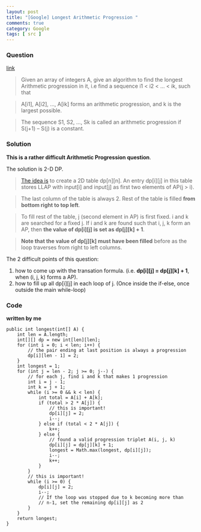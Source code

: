 ```yaml
---
layout: post
title: "[Google] Longest Arithmetic Progression "
comments: true
category: Google
tags: [ src ]
---
```


### Question 

[link](http://www.careercup.com/question?id=8211177)

> Given an array of integers A, give an algorithm to find the longest Arithmetic progression in it, i.e find a sequence i1 < i2 < … < ik, such that 

> A[i1], A[i2], …, A[ik] forms an arithmetic progression, and k is the largest possible. 

> The sequence S1, S2, …, Sk is called an arithmetic progression if S(j+1) – S(j) is a constant. 

### Solution

__This is a rather difficult Arithmetic Progression question__. 

The solution is 2-D DP. 

> [The idea is](http://www.geeksforgeeks.org/length-of-the-longest-arithmatic-progression-in-a-sorted-array/) to create a 2D table dp[n][n]. An entry dp[i][j] in this table stores LLAP with input[i] and input[j] as first two elements of AP(j > i). 

> The last column of the table is always 2. Rest of the table is filled __from bottom right to top left__. 

> To fill rest of the table, j (second element in AP) is first fixed. i and k are searched for a fixed j. If i and k are found such that i, j, k form an AP, then __the value of dp[i][j] is set as dp[j][k] + 1__. 

> __Note that the value of dp[j][k] must have been filled__ before as the loop traverses from right to left columns. 

The 2 difficult points of this question:

1. how to come up with the transation formula. (i.e. __dp[i][j] = dp[j][k] + 1__, when (i, j, k) forms a AP). 
1. how to fill up all dp[i][j] in each loop of j. (Once inside the if-else, once outside the main while-loop) 

### Code

__written by me__

	public int longest(int[] A) {
		int len = A.length;
		int[][] dp = new int[len][len];
		for (int i = 0; i < len; i++) {
			// the pair ending at last position is always a progression
			dp[i][len - 1] = 2;
		}
		int longest = 1;
		for (int j = len - 2; j >= 0; j--) {
			// for each j, find i and k that makes 1 progression
			int i = j - 1;
			int k = j + 1;
			while (i >= 0 && k < len) {
				int total = A[i] + A[k];
				if (total > 2 * A[j]) {
					// this is important!
					dp[i][j] = 2;
					i--;
				} else if (total < 2 * A[j]) {
					k++;
				} else {
					// found a valid progression triplet A(i, j, k)
					dp[i][j] = dp[j][k] + 1;
					longest = Math.max(longest, dp[i][j]);
					i--;
					k++;
				}
			}
			// this is important!
			while (i >= 0) {
				dp[i][j] = 2;
				i--;
				// If the loop was stopped due to k becoming more than
				// n-1, set the remaining dp[i][j] as 2
			}
		}
		return longest;
	}
